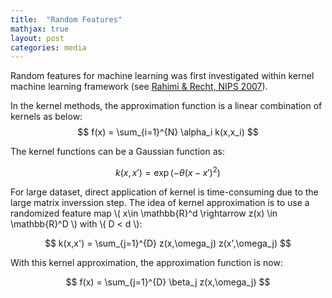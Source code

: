 ```yaml
---
title:  "Random Features"
mathjax: true
layout: post
categories: media
---
```


Random features for machine learning was first investigated within kernel machine learning framework (see [Rahimi & Recht, NIPS 2007](https://proceedings.neurips.cc/paper/2007/hash/013a006f03dbc5392effeb8f18fda755-Abstract.html/)).

In the kernel methods, the approximation function is a linear combination of kernels as below:
$$
f(x) = \sum_{i=1}^{N} \alpha_i k(x,x_i)
$$

The kernel functions can be a Gaussian function as:

$$
k(x,x') = \exp( -\theta (x-x')^2 )
$$

For large dataset, direct application of kernel is time-consuming due to the large matrix inverssion step. The idea of kernel approximation is to use a randomized feature map \\( x\in \mathbb{R}^d \rightarrow z(x) \in \mathbb{R}^D \\) with \\( D < d \\):

$$
k(x,x') = \sum_{j=1}^{D} z(x,\omega_j) z(x',\omega_j)
$$

With this kernel approximation, the approximation function is now:

$$
f(x) = \sum_{j=1}^{D} \beta_j z(x,\omega_j)
$$
